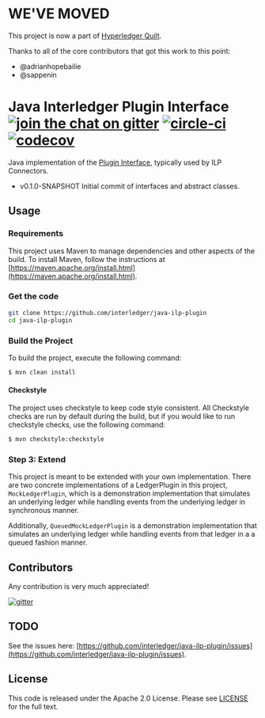 # WE'VE MOVED

This project is now a part of [Hyperledger Quilt](https://github.com/hyperledger/quilt/tree/master/ilp-core).

Thanks to all of the core contributors that got this work to this point:

- @adrianhopebailie
- @sappenin

# Java Interledger Plugin Interface [![join the chat on gitter][gitter-image]][gitter-url] [![circle-ci][circle-image]][circle-url] [![codecov][codecov-image]][codecov-url]

[gitter-image]: https://badges.gitter.im/interledger/java.svg
[gitter-url]: https://gitter.im/interledger/java
[circle-image]: https://circleci.com/gh/interledger/java-ilp-plugin.svg?style=shield
[circle-url]: https://circleci.com/gh/interledger/java-ilp-plugin
[codecov-image]: https://codecov.io/gh/interledger/java-ilp-plugin/branch/master/graph/badge.svg
[codecov-url]: https://codecov.io/gh/interledger/java-ilp-plugin


Java implementation of the [Plugin Interface](https://github.com/interledger/rfcs/blob/master/0004-plugin-interface/0004-plugin-interface.md), typically used by ILP Connectors.

* v0.1.0-SNAPSHOT Initial commit of interfaces and abstract classes.
 
## Usage

### Requirements
This project uses Maven to manage dependencies and other aspects of the build. 
To install Maven, follow the instructions at [https://maven.apache.org/install.html](https://maven.apache.org/install.html).

### Get the code

``` sh
git clone https://github.com/interledger/java-ilp-plugin
cd java-ilp-plugin
```

### Build the Project
To build the project, execute the following command:

```bash
$ mvn clean install
```

#### Checkstyle
The project uses checkstyle to keep code style consistent. All Checkstyle checks are run by default during the build, but if you would like to run checkstyle checks, use the following command:


```bash AbstractLedgerPluginTest
$ mvn checkstyle:checkstyle
```

### Step 3: Extend
This project is meant to be extended with your own implementation. There are two concrete 
implementations of a LedgerPlugin in this project, `MockLedgerPlugin`, which is a demonstration 
implementation that simulates an underlying ledger while handling events from the underlying ledger in 
synchronous manner. 

Additionally, `QueuedMockLedgerPlugin` is a demonstration implementation that simulates an underlying ledger 
while handling events from that ledger in a a queued fashion manner. 


## Contributors
Any contribution is very much appreciated! 

[![gitter][gitter-image]][gitter-url]

## TODO
See the issues here: [https://github.com/interledger/java-ilp-plugin/issues](https://github.com/interledger/java-ilp-plugin/issues).

## License
This code is released under the Apache 2.0 License. Please see [LICENSE](LICENSE) for the full text.
